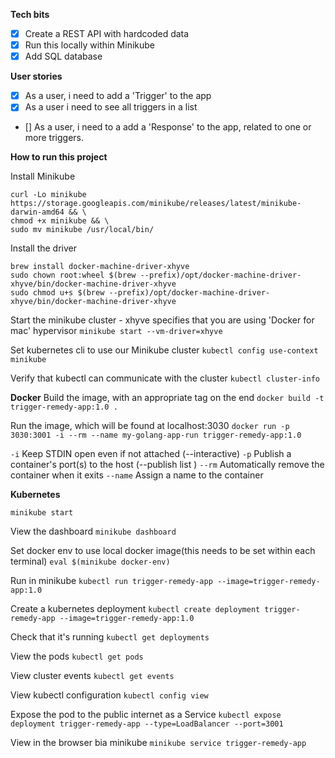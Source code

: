 **Tech bits**

- [x] Create a REST API with hardcoded data
- [x] Run this locally within Minikube
- [x] Add SQL database

**User stories**

- [x] As a user, i need to add a 'Trigger' to the app
- [x] As a user i need to see all triggers in a list
- [] As a user, i need to a add a 'Response' to the app, related to one or more triggers.

**How to run this project**

Install Minikube

```
curl -Lo minikube https://storage.googleapis.com/minikube/releases/latest/minikube-darwin-amd64 && \
chmod +x minikube && \
sudo mv minikube /usr/local/bin/
```

Install the driver

```
brew install docker-machine-driver-xhyve
sudo chown root:wheel $(brew --prefix)/opt/docker-machine-driver-xhyve/bin/docker-machine-driver-xhyve
sudo chmod u+s $(brew --prefix)/opt/docker-machine-driver-xhyve/bin/docker-machine-driver-xhyve
```

Start the minikube cluster - xhyve specifies that you are using 'Docker for mac' hypervisor
`minikube start --vm-driver=xhyve`

Set kubernetes cli to use our Minikube cluster
`kubectl config use-context minikube`

Verify that kubectl can communicate with the cluster
`kubectl cluster-info`

**Docker**
Build the image, with an appropriate tag on the end
`docker build -t trigger-remedy-app:1.0 .`

Run the image, which will be found at localhost:3030
`docker run -p 3030:3001 -i --rm --name my-golang-app-run trigger-remedy-app:1.0`

`-i` Keep STDIN open even if not attached (--interactive)
`-p` Publish a container's port(s) to the host (--publish list )
`--rm` Automatically remove the container when it exits
`--name` Assign a name to the container

**Kubernetes**

`minikube start`

View the dashboard
`minikube dashboard`

Set docker env to use local docker image(this needs to be set within each terminal)
`eval $(minikube docker-env)`

Run in minikube
`kubectl run trigger-remedy-app --image=trigger-remedy-app:1.0`

Create a kubernetes deployment
`kubectl create deployment trigger-remedy-app --image=trigger-remedy-app:1.0`

Check that it's running
`kubectl get deployments`

View the pods
`kubectl get pods`

View cluster events
`kubectl get events`

View kubectl configuration
`kubectl config view`

Expose the pod to the public internet as a Service
`kubectl expose deployment trigger-remedy-app --type=LoadBalancer --port=3001`

View in the browser bia minikube
`minikube service trigger-remedy-app`
